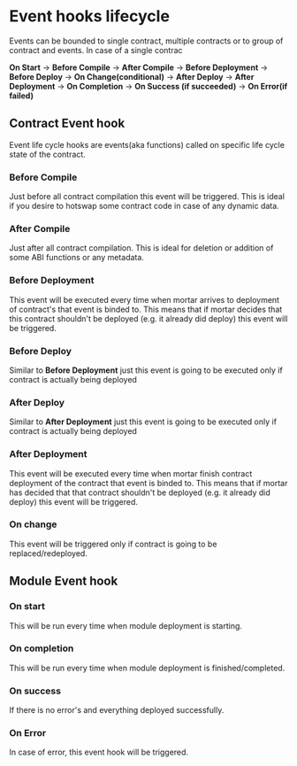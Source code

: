 # Event hooks lifecycle

Events can be bounded to single contract, multiple contracts or to group of contract and events. In case of a single contrac

**On Start** -> **Before Compile** -> **After Compile** -> **Before Deployment** -> **Before Deploy** -> **On Change(conditional)** -> **After Deploy** -> **After Deployment** -> **On Completion** -> **On Success (if succeeded)** -> **On Error(if failed)** 

## Contract Event hook

Event life cycle hooks are events(aka functions) called on specific life cycle state of the contract.

### Before Compile

Just before all contract compilation this event will be triggered. This is ideal if you desire to hotswap some contract code in case of any dynamic data.

### After Compile

Just after all contract compilation. This is ideal for deletion or addition of some ABI functions or any metadata. 

### Before Deployment

This event will be executed every time when mortar arrives to deployment of contract's that event is binded to. This means that if mortar decides that this contract shouldn't be deployed (e.g. it already did deploy) this event will be triggered.

### Before Deploy

Similar to <b>Before Deployment</b> just this event is going to be executed only if contract is actually being deployed

### After Deploy

Similar to <b>After Deployment</b> just this event is going to be executed only if contract is actually being deployed

### After Deployment

This event will be executed every time when mortar finish contract deployment of the contract that event is binded to. This means that if mortar has decided that that contract shouldn't be deployed (e.g. it already did deploy) this event will be triggered.

### On change

This event will be triggered only if contract is going to be replaced/redeployed.

## Module Event hook

### On start

This will be run every time when module deployment is starting.

### On completion

This will be run every time when module deployment is finished/completed.

### On success

If there is no error's and everything deployed successfully.

### On Error

In case of error, this event hook will be triggered.
